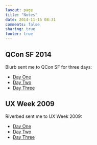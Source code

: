 ```yaml
---
layout: page
title: "Notes"
date: 2014-11-15 08:31
comments: false
sharing: true
footer: true
---
```


## QCon SF 2014

Blurb sent me to QCon SF for three days:

* [Day One](2014-11-03-qconsf-day-one)
* [Day Two](2014-11-04-qconsf-day-two.html)
* [Day Three](2014-11-05-qconsf-day-three.html)

## UX Week 2009

Riverbed sent me to UX Week 2009:

* [Day One](2009-09-16-uxweek-day-1.html)
* [Day Two](2009-09-17-uxweek-day-2.html)
* [Day Three](2009-09-18-uxweek-day-3-perception.html)
